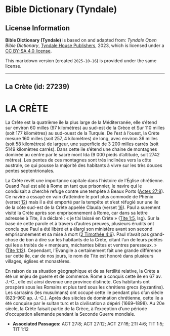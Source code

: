 # Bible Dictionary (Tyndale)

## License Information

**Bible Dictionary (Tyndale)** is based on and adapted from: _Tyndale Open Bible Dictionary_, [Tyndale House Publishers](https://tyndaleopenresources.com/), 2023, which is licensed under a [CC BY-SA 4.0 license](https://creativecommons.org/licenses/by-sa/4.0/legalcode.en).

This markdown version (created `2025-10-16`) is provided under the same license.



--------------------------------

## La Crète (id: 27239)

LA CRÈTE
========

La Crète est la quatrième ile la plus large de la Méditerranée, elle s’étend sur environ 60 milles (97 kilomètres) au sud\-est de la Grèce et Sur 110 milles (soit 177 kilomètres) au sud\-ouest de la Turquie. De l’est à l’ouest, la Crète mesure 160 milles (soit 257, 4 kilomètres) de long, avec environ 36 milles (soit 58 kilomètres) de largeur, une superficie de 3 200 milles carrés (soit 5149 kilomètres carrés). Dans cette ile s’étend une chaine de montagnes dominée au centre par le sacré mont Ida (9 000 pieds d’altitude, soit 2742 mètres). Les pentes de ces montagnes sont très inclinées vers la côte australe, ce qui pousse la majorité des habitants à vivre sur les très douces pentes septentrionales.

La Crète revêt une importance capitale dans l’histoire de l’Église chrétienne. Quand Paul est allé à Rome en tant que prisonnier, le navire qui le conduisait a cherché refuge contre une tempête à Beaux Ports ([Actes 27:8](https://ref.ly/Acts27:8)). Ce navire a essayé en vain d’atteindre le port plus commode de Phénix (verset [12](https://ref.ly/Acts27:12)) mais il a été emporté par la tempête et s’est réfugié sur une ile de la côte sud\-est de la Crète appelée Clauda (verset [16](https://ref.ly/Acts27:16)). Paul a surement visité la Crète après son emprisonnement à Rome, car dans sa lettre adressée à Tite, il a déclaré : « je t’ai laissé en Crète » ([Tite 1:5](https://ref.ly/Titus1:5), lsg). Sur la base de cette parole et à travers d’autres preuves, plusieurs érudits ont conclu que Paul a été libéré et a élargi son ministère avant son second emprisonnement et sa mise à mort ([2 Timothée 4:6](https://ref.ly/2Tim4:6)). Paul n’avait pas grand\-chose de bon à dire sur les habitants de la Crète, citant l’un de leurs poètes qui les a traités de « menteurs, méchantes bêtes et ventres paresseux. » ([Tite 1:12](https://ref.ly/Titus1:12)). Cependant, l’Évangile a certainement fait une grande différence sur cette ile, car de nos jours, le nom de Tite est honoré dans plusieurs villages, églises et monastères.

En raison de sa situation géographique et de sa fertilité relative, la Crète a été un enjeu de guerre et de commerce. Rome a conquis cette ile en 67 av. J.\-C., elle est ainsi devenue une province distincte. Ces habitants ont prospéré sous les Romains et plus tard sous les chrétiens grecs (byzantins). Les sarrasins (les musulmans) ont occupé cette ile pendant plus d’un siècle (823–960 ap. J.\-C.). Après des siècles de domination chrétienne, cette ile a été conquise par le sultan turc et la civilisation a dépéri (1669–1898\). Au 20e siècle, la Crète faisait partie de la Grèce, à l’exception d’une période d’occupation allemande pendant la Seconde Guerre mondiale.

* **Associated Passages:** ACT 27:8; ACT 27:12; ACT 27:16; 2TI 4:6; TIT 1:5; TIT 1:12

